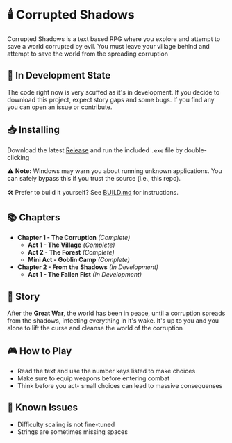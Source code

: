 # 🕯️ Corrupted Shadows

Corrupted Shadows is a text based RPG where you explore and attempt to save a world corrupted by evil. You must leave your village behind and attempt to save the world from the spreading corruption

## 🚧 In Development State
The code right now is very scuffed as it's in development. If you decide to download this project, expect story gaps and some bugs. If you find any you can open an issue or contribute.

## 📥 Installing
Download the latest [Release](https://github.com/Priestytheplushie/Priestys-Quest/releases) and run the included `.exe` file by double-clicking

⚠️ **Note:** Windows may warn you about running unknown applications. You can safely bypass this if you trust the source (i.e., this repo).

🛠️ Prefer to build it yourself? See [BUILD.md](./BUILD.md) for instructions.

## 📚 Chapters

- **Chapter 1 - The Corruption** *(Complete)*
  - **Act 1 - The Village** *(Complete)*
  - **Act 2 - The Forest** *(Complete)*
  - **Mini Act - Goblin Camp** *(Complete)*
- **Chapter 2 - From the Shadows** *(In Development)*
  - **Act 1 - The Fallen Fist** *(In Development)*

## 📖 Story
After the **Great War**, the world has been in peace, until a corruption spreads from the shadows, infecting everything in it's wake. It's up to you and you alone to lift the curse and cleanse the world of the corruption

## 🎮 How to Play
- Read the text and use the number keys listed to make choices
- Make sure to equip weapons before entering combat
- Think before you act- small choices can lead to massive consequenses

## 🐞 Known Issues
- Difficulty scaling is not fine-tuned
- Strings are sometimes missing spaces
